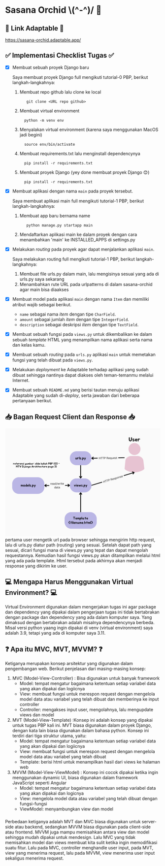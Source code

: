 # Sasana Orchid  \\(^-^)/ 🌸

## 🔗 Link Adaptable 🔗
https://sasana-orchid.adaptable.app/

## ✅ Implementasi Checklist Tugas ✅
- [x] Membuat sebuah proyek Django baru

     Saya membuat proyek Django full mengikuti tutorial-0 PBP, berikut langkah-langkahnya:
     1. Membuat repo github lalu clone ke local
         ```shell
            git clone <URL repo github>
         ```
     3. Membuat virtual environment
          ```shell
            python -m venv env
          ```
     4. Menyalakan virtual environment (karena saya menggunakan MacOS jadi begini)
          ```shell
            source env/bin/activate
          ```
     5. Membuat requirements.txt lalu menginstall dependencynya
          ```shell
            pip install -r requirements.txt
          ```
     6. Membuat proyek Django (yey done membuat proyek Django 😊)
          ```shell
            pip install -r requirements.txt
          ```
- [x] Membuat aplikasi dengan nama `main` pada proyek tersebut.

     Saya membuat aplikasi main full mengikuti tutorial-1 PBP, berikut langkah-langkahnya:
     1. Membuat app baru bernama name
         ```shell
            python manage.py startapp main
          ```
     2. Mendaftarkan aplikasi main ke dalam proyek dengan cara menambahkan 'main' ke INSTALLED_APPS di settings.py
- [x] Melakukan *routing* pada proyek agar dapat menjalankan aplikasi `main`.
      
     Saya melakukan routing full mengikuti tutorial-1 PBP, berikut langkah-langkahnya:
     1. Membuat file urls.py dalam main, lalu mengisinya sesuai yang ada di urls.py saya sekarang
     2. Menambahkan rute URL pada urlpatterns di dalam sasana-orchid agar main bisa diaakses
- [x] Membuat model pada aplikasi `main` dengan nama `Item` dan memiliki atribut wajib sebagai berikut.
    - `name` sebagai nama *item* dengan tipe `CharField`.
    - `amount` sebagai jumlah *item* dengan tipe `IntegerField`.
    - `description` sebagai deskripsi *item* dengan tipe `TextField`.
- [x] Membuat sebuah fungsi pada `views.py` untuk dikembalikan ke dalam sebuah *template* HTML yang menampilkan nama aplikasi serta nama dan kelas kamu.
- [x] Membuat sebuah *routing* pada `urls.py` aplikasi `main` untuk memetakan fungsi yang telah dibuat pada `views.py`.
- [x] Melakukan *deployment* ke Adaptable terhadap aplikasi yang sudah dibuat sehingga nantinya dapat diakses oleh teman-temanmu melalui Internet.
- [x] Membuat sebuah `README.md` yang berisi tautan menuju aplikasi Adaptable yang sudah di-*deploy*, serta jawaban dari beberapa pertanyaan berikut.

## 📥 Bagan Request Client dan Response 📥
![](/image/bagan.png)
pertama user mengetik url pada browser sehingga mengirim http request, lalu di urls.py diatur path (routing) yang sesuai. Setelah dapat path yang sesuai, dicari fungsi mana di views.py yang tepat dan dapat mengolah requestannya. Kemudian hasil fungsi views.py akan ditampilkan melalui html yang ada pada template. Html tersebut pada akhirnya akan menjadi response yang dikirim ke user.

## 💻 Mengapa Harus Menggunakan Virtual Environment? 💻
Virtual Environment digunakan dalam mengerjakan tugas ini agar package dan dependency yang dipakai dalam pengerjaan tugas ini tidak bertabrakan dengan package dan dependency yang ada dalam komputer saya. Yang dimaksud dengan bertabrakan adalah misalnya dependencynya berbeda. Misal versi python yaang ingin dipakai di venv (virtual environment) saya adalah 3.9, tetapi yang ada di komputer saya 3.11.

## ❓ Apa itu MVC, MVT, MVVM? ❓
Ketiganya merupakan konsep arsitektur yang digunakan dalam pengembangan web. Berikut penjelasan dari masing-masing konsep:
1. MVC (Model-View-Controller) : Bisa digunakan untuk banyak framework
     - Model: tempat mengatur bagaimana ketentuan setiap variabel data yang akan dipakai dan logiicnya
     - View: membuat fungsi untuk merespon request dengan mengelola model data atau variabel yang telah dibuat dan memberinya ke input controller
     - Controller: mengakses input user, mengolahnya, lalu mengupdate views dan model
3. MVT (Model-View-Template) :Konsep ini adalah konsep yang dipakai untuk tugas PBP kali ini. MVT biasa digunakan dalam proyek Django, dengan kata lain biasa digunakan dalam bahasa python. Konsep ini terdiri dari tiga struktur utama, yaitu:
     - Model: tempat mengatur bagaimana ketentuan setiap variabel data yang akan dipakai dan logiicnya
     - View: membuat fungsi untuk merespon request dengan mengelola model data atau variabel yang telah dibuat
     - Template: berisi html untuk menampilkan hasil dari views ke halaman web
5. MVVM (Model-View-ViewModel) : Konsep ini cocok dipakai ketika ingin menggunakan dynamic UI, biasa digunakan dalam framework JavaScript seperti Angular
     - Model: tempat mengatur bagaimana ketentuan setiap variabel data yang akan dipakai dan logicnya
     - View: mengelola model data atau variabel yang telah dibuat dengan fungsi-fungsi
     - ViewModel: menyambungkan view dan model
#####
Perbedaan ketiganya adalah MVT dan MVC biasa digunakan untuk server-side atau backend, sedangkan MVVM biasa digunakan pada client-side atau frontend. MVVM juga mampu memisahkan antara view dan model sehingga mudah dipakai untuk mendesign. Lalu MVC yang tidak memisahkan model dan views membuat kita sulit ketika ingin memodifikasi suatu fitur. Lalu pada MVC, controller menghandle user input, pada MVT, view yang menerima request, lalu pada MVVM, view menerima user input sekaligus menerima request.
